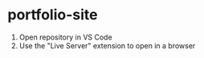 # portfolio-site
1. Open repository in VS Code
2. Use the "Live Server" extension to open in a browser

